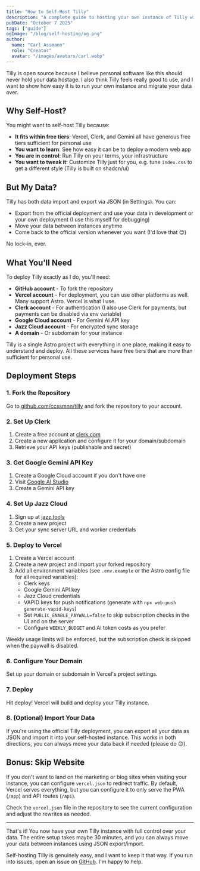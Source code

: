 ```yaml
---
title: "How to Self-Host Tilly"
description: "A complete guide to hosting your own instance of Tilly with full control over your data and infrastructure"
pubDate: "October 7 2025"
tags: ["guide"]
ogImage: "/blog/self-hosting/og.png"
author:
  name: "Carl Assmann"
  role: "Creator"
  avatar: "/images/avatars/carl.webp"
---
```


Tilly is open source because I believe personal software like this should never hold your data hostage. I also think Tilly feels really good to use, and I want to show how easy it is to run your own instance and migrate your data over.

## Why Self-Host?

You might want to self-host Tilly because:

- **It fits within free tiers**: Vercel, Clerk, and Gemini all have generous free tiers sufficient for personal use
- **You want to learn**: See how easy it can be to deploy a modern web app
- **You are in control**: Run Tilly on your terms, your infrastructure
- **You want to tweak it**: Customize Tilly just for you, e.g. tune `index.css` to get a different style (Tilly is built on shadcn/ui)

## But My Data?

Tilly has both data import and export via JSON (in Settings). You can:

- Export from the official deployment and use your data in development or your own deployment (I use this myself for debugging)
- Move your data between instances anytime
- Come back to the official version whenever you want (I'd love that 😊)

No lock-in, ever.

## What You'll Need

To deploy Tilly exactly as I do, you'll need:

- **GitHub account** - To fork the repository
- **Vercel account** - For deployment, you can use other platforms as well. Many support Astro. Vercel is what I use.
- **Clerk account** - For authentication (I also use Clerk for payments, but payments can be disabled via env variable)
- **Google Cloud account** - For Gemini AI API key
- **Jazz Cloud account** - For encrypted sync storage
- **A domain** - Or subdomain for your instance

Tilly is a single Astro project with everything in one place, making it easy to understand and deploy. All these services have free tiers that are more than sufficient for personal use.

## Deployment Steps

### 1. Fork the Repository

Go to [github.com/ccssmnn/tilly](https://github.com/ccssmnn/tilly) and fork the repository to your account.

### 2. Set Up Clerk

1. Create a free account at [clerk.com](https://clerk.com)
2. Create a new application and configure it for your domain/subdomain
3. Retrieve your API keys (publishable and secret)

### 3. Get Google Gemini API Key

1. Create a Google Cloud account if you don't have one
2. Visit [Google AI Studio](https://makersuite.google.com/app/apikey)
3. Create a Gemini API key

### 4. Set Up Jazz Cloud

1. Sign up at [jazz.tools](https://jazz.tools)
2. Create a new project
3. Get your sync server URL and worker credentials

### 5. Deploy to Vercel

1. Create a Vercel account
2. Create a new project and import your forked repository
3. Add all environment variables (see `.env.example` or the Astro config file for all required variables):
   - Clerk keys
   - Google Gemini API key
   - Jazz Cloud credentials
   - VAPID keys for push notifications (generate with `npx web-push generate-vapid-keys`)
   - Set `PUBLIC_ENABLE_PAYWALL=false` to skip subscription checks in the UI and on the server
   - Configure `WEEKLY_BUDGET` and AI token costs as you prefer

Weekly usage limits will be enforced, but the subscription check is skipped when the paywall is disabled.

### 6. Configure Your Domain

Set up your domain or subdomain in Vercel's project settings.

### 7. Deploy

Hit deploy! Vercel will build and deploy your Tilly instance.

### 8. (Optional) Import Your Data

If you're using the official Tilly deployment, you can export all your data as JSON and import it into your self-hosted instance. This works in both directions, you can always move your data back if needed (please do 😊).

## Bonus: Skip Website

If you don't want to land on the marketing or blog sites when visiting your instance, you can configure `vercel.json` to redirect traffic. By default, Vercel serves everything, but you can configure it to only serve the PWA (`/app`) and API routes (`/api`).

Check the `vercel.json` file in the repository to see the current configuration and adjust the rewrites as needed.

---

That's it! You now have your own Tilly instance with full control over your data. The entire setup takes maybe 30 minutes, and you can always move your data between instances using JSON export/import.

Self-hosting Tilly is genuinely easy, and I want to keep it that way. If you run into issues, open an issue on [GitHub](https://github.com/ccssmnn/tilly). I'm happy to help.
